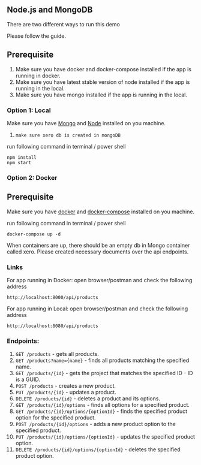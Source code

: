 ## Node.js and MongoDB

There are two different ways to run this demo

Please follow the guide.

## Prerequisite

1. Make sure you have docker and docker-compose installed if the app is running in docker.
2. Make sure you have latest stable version of node installed if the app is running in the local.
3. Make sure you have mongo installed if the app is running in the local.

### Option 1: Local

Make sure you have [Mongo](https://docs.mongodb.com/manual/installation/) and [Node](https://nodejs.org/en/download/) installed on you machine.

1. `make sure xero db is created in mongoDB`


run following command in terminal / power shell

```
npm install
npm start
```

### Option 2: Docker

## Prerequisite

Make sure you have [docker](https://docs.docker.com/install/) and [docker-compose](https://docs.docker.com/compose/install/) installed on you machine.


run following command in terminal / power shell

```
docker-compose up -d
```

When containers are up, there should be an empty db in Mongo container called xero. Please created necessary documents over the api endpoints.


### Links

For app running in Docker: open browser/postman and check the following address 

`http://localhost:8000/api/products`

For app running in Local: open browser/postman and check the following address 

`http://localhost:8080/api/products`

### Endpoints:

1. `GET /products` - gets all products.
2. `GET /products?name={name}` - finds all products matching the specified name.
3. `GET /products/{id}` - gets the project that matches the specified ID - ID is a GUID.
4. `POST /products` - creates a new product.
5. `PUT /products/{id}` - updates a product.
6. `DELETE /products/{id}` - deletes a product and its options.
7. `GET /products/{id}/options` - finds all options for a specified product.
8. `GET /products/{id}/options/{optionId}` - finds the specified product option for the specified product.
9. `POST /products/{id}/options` - adds a new product option to the specified product.
10. `PUT /products/{id}/options/{optionId}` - updates the specified product option.
11. `DELETE /products/{id}/options/{optionId}` - deletes the specified product option.


